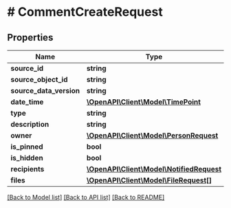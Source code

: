 # # CommentCreateRequest

## Properties

Name | Type | Description | Notes
------------ | ------------- | ------------- | -------------
**source_id** | **string** |  | [optional]
**source_object_id** | **string** |  | [optional]
**source_data_version** | **string** |  | [optional]
**date_time** | [**\OpenAPI\Client\Model\TimePoint**](TimePoint.md) |  | [optional]
**type** | **string** |  | [optional]
**description** | **string** |  | [optional]
**owner** | [**\OpenAPI\Client\Model\PersonRequest**](PersonRequest.md) |  | [optional]
**is_pinned** | **bool** |  | [optional]
**is_hidden** | **bool** |  | [optional]
**recipients** | [**\OpenAPI\Client\Model\NotifiedRequest**](NotifiedRequest.md) |  | [optional]
**files** | [**\OpenAPI\Client\Model\FileRequest[]**](FileRequest.md) |  | [optional]

[[Back to Model list]](../../README.md#models) [[Back to API list]](../../README.md#endpoints) [[Back to README]](../../README.md)
